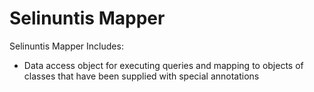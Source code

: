 # Selinuntis Mapper

Selinuntis Mapper Includes:
- Data access object for executing queries and mapping to objects of classes that have been supplied with special annotations